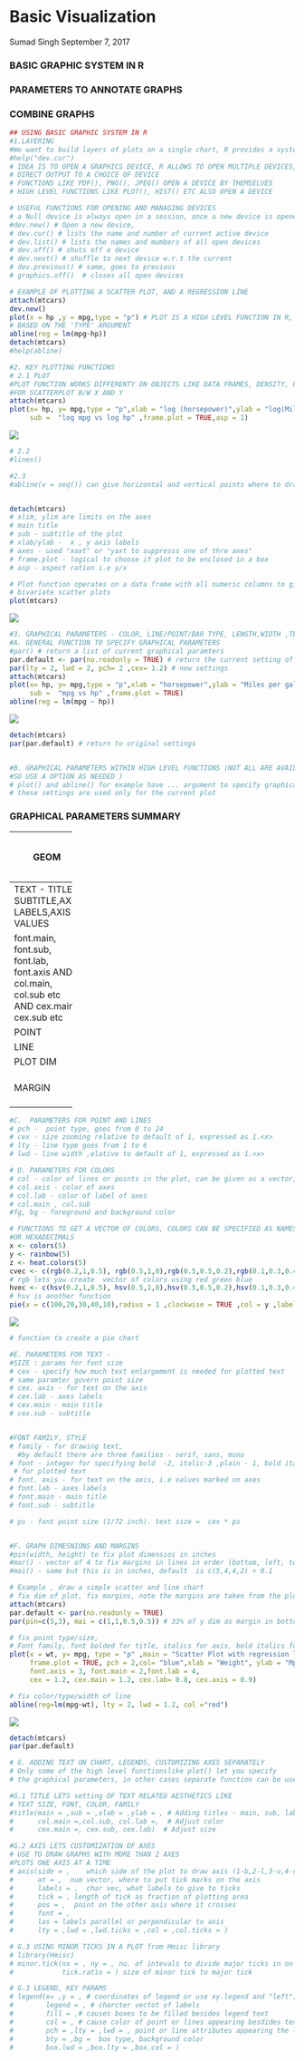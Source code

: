 Basic Visualization
================
Sumad Singh
September 7, 2017

### BASIC GRAPHIC SYSTEM IN R

### PARAMETERS TO ANNOTATE GRAPHS

### COMBINE GRAPHS

``` r
## USING BASIC GRAPHIC SYSTEM IN R
#1.LAYERING 
#We want to build layers of plots on a single chart, R provides a system to do that
#help("dev.cur")
# IDEA IS TO OPEN A GRAPHICS DEVICE, R ALLOWS TO OPEN MULTIPLE DEVICES,
# DIRECT OUTPUT TO A CHOICE OF DEVICE
# FUNCTIONS LIKE PDF(), PNG(), JPEG() OPEN A DEVICE BY THEMSELVES
# HIGH LEVEL FUNCTIONS LIKE PLOT(), HIST() ETC ALSO OPEN A DEVICE

# USEFUL FUNCTIONS FOR OPENING AND MANAGING DEVICES
# a Null device is always open in a session, once a new device is opened Null does not show up
#dev.new() # Open a new device, 
# dev.cur() # lists the name and number of current active device
# dev.list() # lists the names and mumbers of all open devices
# dev.off() # shuts off a device
# dev.next() # shuffle to next device w.r.t the current
# dev.previous() # same, goes to previous
# graphics.off()  # closes all open devices

# EXAMPLE OF PLOTTING A SCATTER PLOT, AND A REGRESSION LINE
attach(mtcars)
dev.new()
plot(x = hp ,y = mpg,type = "p") # PLOT IS A HIGH LEVEL FUNCTION IN R, WHICH CAN MAKE DIFFERENT TYPE OF PLOTS
# BASED ON THE 'TYPE' ARGUMENT
abline(reg = lm(mpg~hp))
detach(mtcars)
#help(abline)
```

``` r
#2. KEY PLOTTING FUNCTIONS
# 2.1 PLOT
#PLOT FUNCTION WORKS DIFFERENTY ON OBJECTS LIKE DATA FRAMES, DENSITY, PLOT.DEFAULT WORKS 
#FOR SCATTERPLOT B/W X AND Y
attach(mtcars)
plot(x= hp, y= mpg,type = "p",xlab = "log (horsepower)",ylab = "log(Miles per gallon)",log = "xy" ,main = " Log Linear relationship?"  ,
     sub =  "log mpg vs log hp" ,frame.plot = TRUE,asp = 1)
```

![](Basic_Viz_files/figure-markdown_github-ascii_identifiers/unnamed-chunk-2-1.png)

``` r
# 2.2 
#lines()

#2.3 
#abline(v = seq()) can give horizontal and vertical points where to draw lines


detach(mtcars)
# xlim, ylim are limits on the axes
# main title
# sub - subtitle of the plot
# xlab/ylab -  x , y axis labels
# axes - used "xaxt" or "yaxt to suppresss one of thre axes"
# frame.plot - logical to choose if plot to be enclosed in a box
# asp - aspect ration i.e y/x
```

``` r
# Plot function operates on a data frame with all numeric columns to give
# bivariate scatter plots
plot(mtcars)
```

![](Basic_Viz_files/figure-markdown_github-ascii_identifiers/unnamed-chunk-3-1.png)

``` r
#3. GRAPHICAL PARAMETERS - COLOR, LINE/POINT/BAR TYPE, LENGTH,WIDTH ,TEXT ETC
#A. GENERAL FUNCTION TO SPECIFY GRAPHICAL PARAMETERS
#par() # return a list of current graphical paramters
par.default <- par(no.readonly = TRUE) # return the current setting of parameters that can be modified, use of no.readonly=T
par(lty = 2, lwd = 2, pch= 2 ,cex= 1.2) # new settings
attach(mtcars)
plot(x= hp, y= mpg,type = "p",xlab = "horsepower",ylab = "Miles per gallon" ,main = " Linear relationship?"  ,
     sub =  "mpg vs hp" ,frame.plot = TRUE)
abline(reg = lm(mpg ~ hp))
```

![](Basic_Viz_files/figure-markdown_github-ascii_identifiers/unnamed-chunk-4-1.png)

``` r
detach(mtcars)
par(par.default) # return to original settings


#B. GRAPHICAL PARAMETERS WITHIN HIGH LEVEL FUNCTIONS (NOT ALL ARE AVAILABLE THOUGH!, 
#SO USE A OPTION AS NEEDED )
# plot() and abline() for example have ... argument to specify graphical parameters,
# these settings are used only for the current plot
```

### GRAPHICAL PARAMETERS SUMMARY

<table style="width:22%;">
<colgroup>
<col width="5%" />
<col width="5%" />
<col width="5%" />
<col width="5%" />
</colgroup>
<thead>
<tr class="header">
<th>GEOM</th>
<th>PARAMETER/AESTHETIC</th>
<th>KEYWORD USED FOR SETTING AESTHETIC FOR GEOM</th>
<th>REALIZATION-AES.GEOM</th>
</tr>
</thead>
<tbody>
<tr class="odd">
<td>TEXT - TITLE, SUBTITLE,AXIS LABELS,AXIS VALUES</td>
<td>FONT FAMILY,FONT,SIZE,COLOUR</td>
<td>family,font,cex,col</td>
<td>family,</td>
</tr>
<tr class="even">
<td>font.main, font.sub, font.lab, font.axis AND col.main, col.sub etc AND cex.main, cex.sub etc</td>
<td></td>
</tr>
<tr class="odd">
<td>POINT</td>
<td>SIZE, TYPE</td>
<td>cex,pch</td>
<td>cex, pch</td>
</tr>
<tr class="even">
<td>LINE</td>
<td>TYPE, WIDTH</td>
<td>lty,lwd</td>
<td>lty,lwd</td>
</tr>
<tr class="odd">
<td>PLOT DIM</td>
<td>DIM</td>
<td>dim(wdth,hght)</td>
<td>same</td>
</tr>
<tr class="even">
<td>MARGIN</td>
<td>MARGIN IN INCHES OR LINES</td>
<td>mar(vector of 4) or mai(vector of 4)</td>
<td>same</td>
</tr>
</tbody>
</table>

``` r
#C.  PARAMETERS FOR POINT AND LINES
# pch -  point type, goes from 0 to 24
# cex - size zooming relative to default of 1, expressed as 1.<x>
# lty - line type goes from 1 to 6
# lwd - line width ,elative to default of 1, expressed as 1.<x>

# D. PARAMETERS FOR COLORS
# col - color of lines or points in the plot, can be given as a vector, the values of which are recycled
# col.axis - color of axes
# col.lab - color of label of axes
# col.main , col.sub 
#fg, bg - foreground and background color

# FUNCTIONS TO GET A VECTOR OF COLORS, COLORS CAN BE SPECIFIED AS NAMES, OR DIGITS
#OR HEXADECIMALS
x <- colors(5)
y <- rainbow(5)
z <- heat.colors(5)
cvec <- c(rgb(0.2,1,0.5), rgb(0.5,1,0),rgb(0.5,0.5,0.2),rgb(0.1,0.3,0.4),rgb(0.4,.2,0.1)) 
# rgb lets you create  vector of colors using red green blue
hvec <- c(hsv(0.2,1,0.5), hsv(0.5,1,0),hsv(0.5,0.5,0.2),hsv(0.1,0.3,0.4),hsv(0.4,.2,0.1))
# hsv is another function
pie(x = c(100,20,30,40,10),radius = 1 ,clockwise = TRUE ,col = y ,labels = y)
```

![](Basic_Viz_files/figure-markdown_github-ascii_identifiers/unnamed-chunk-5-1.png)

``` r
# function to create a pie chart
```

``` r
#E. PARAMETERS FOR TEXT -
#SIZE : params for font size
# cex - specify how much text enlargement is needed for plotted text
# same paramter govern point size
# cex. axis - for text on the axis
# cex.lab - axes labels
# cex.main - main title
# cex.sub - subtitle


#FONT FAMILY, STYLE
# family - for drawing text,
  #by default there are three families - serif, sans, mono
# font - integer for specifying bold  -2, italic-3 ,plain - 1, bold italic - 4  
 # for plotted text
# font. axis - for text on the axis, i.e values marked on axes
# font.lab - axes labels
# font.main - main title
# font.sub - subtitle

# ps - font point size (1/72 inch). text size =  cex * ps


#F. GRAPH DIMESNIONS AND MARGINS
#pin(width, height) to fix plot dimensios in inches
#mar() - vector of 4 to fix margins in lines in order (bottom, left, top, right) 
#mai() - same but this is in inches, default  is c(5,4,4,2) + 0.1 

# Example , draw a simple scatter and line chart 
# fix dim of plot, fix margins, note the margins are taken from the plot are and out
attach(mtcars)
par.default <- par(no.readonly = TRUE)
par(pin=c(5,3), mai = c(1,1,0.5,0.5)) # 33% of y dim as margin in bottom, 20% on left

# fix point type/size,
# Font family, font bolded for title, italics for axis, bold italics for labels
plot(x = wt, y= mpg, type = "p" ,main = "Scatter Plot with regression line" ,
     frame.plot = TRUE, pch = 2,col= "blue",xlab = "Weight", ylab = "Mpg",
     font.axis = 3, font.main = 2,font.lab = 4, 
     cex = 1.2, cex.main = 1.2, cex.lab= 0.8, cex.axis = 0.9)

# fix color/type/width of line
abline(reg=lm(mpg~wt), lty = 2, lwd = 1.2, col ="red")
```

![](Basic_Viz_files/figure-markdown_github-ascii_identifiers/unnamed-chunk-6-1.png)

``` r
detach(mtcars)
par(par.default)
```

``` r
# G. ADDING TEXT ON CHART, LEGENDS, CUSTOMIZING AXES SEPARATELY
# Only some of the high level functionslike plot() let you specify
# the graphical parameters, in other cases separate function can be used

#G.1 TITLE LETS setting OF TEXT RELATED AESTHETICS LIKE 
# TEXT SIZE, FONT, COLOR, FAMILY
#title(main = ,sub = ,xlab = ,ylab = , # Adding titles - main, sub, labels
#      col.main =,col.sub, col.lab =,  # Adjust color
#      cex.main =, cex.sub, cex.lab)  # Adjust size

#G.2 AXIS LETS CUSTOMIZATION OF AXES
# USE TO DRAW GRAPHS WITH MORE THAN 2 AXES
#PLOTS ONE AXIS AT A TIME
# axis(side = ,    which side of the plot to draw axis (1-b,2-l,3-u,4-r)
#      at = ,  num vector, where to put tick marks on the axis
#      labels = ,  char vec, what labels to give to ticks
#      tick = , length of tick as fraction of plotting area
#      pos = ,  point on the other axis where it crosses
#      font = ,
#      las = labels parallel or perpendicular to axis
#      lty = ,lwd = ,lwd.ticks = ,col = ,col.ticks = )

# G.3 USING MINOR TICKS IN A PLOT from Hmisc library
# library(Hmisc)
# minor.tick(nx = , ny = , no. of intevals to divide major ticks in on x and y axis
#            tick.ratio = ) size of minor tick to major tick

# G.3 LEGEND, KEY PARAMS
# legend(x= ,y = , # coordinates of legend or use xy.legend and "left", "right" etc
#        legend = , # charcter vectot of labels 
#        fill = ,# causes boxes to be filled besides legend text
#        col = , # cause color of point or lines appearing besdides text
#        pch = ,lty = ,lwd = , point or line attributes appearing the legend
#        bty = ,bg =  box type, background color
#        box.lwd = ,box.lty = ,box.col = )
```
